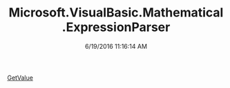 ﻿---
title: Microsoft.VisualBasic.Mathematical.ExpressionParser
date: 6/19/2016 11:16:14 AM
---

[GetValue](T-Microsoft.VisualBasic.Mathematical.ExpressionParser.GetValue.html)

